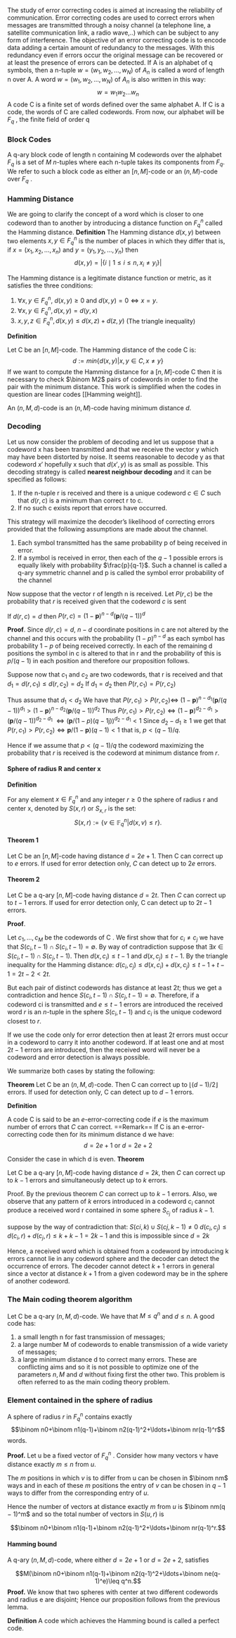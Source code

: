 The study of error correcting codes is aimed at increasing the reliability of communication. 
Error correcting codes are used to correct errors when messages are transmitted through a noisy channel (a telephone line, a satellite communication link, a radio wave,..) which can be subject to any form of interference. The objective of an error correcting code is to encode data adding a certain amount of redundancy to the messages. With this redundancy even if errors occur the original message can be recovered or at least the presence of errors can be detected. 
If A is an alphabet of q symbols, then a n-tuple $w = (w_{1} , w_{2} , . . . , w_{N})$ of $A_{n}$ is called a word of length n over A. 
A word $w = (w_{1} , w_{2} , . . . , w_{N})$ of $A_{n}$ is also written in this way: 
$$w = w_{1} w_{2} . . . w_{n}$$ 
A code C is a finite set of words defined over the same alphabet A.
If C is a code, the words of C are called codewords. 
From now, our alphabet will be $F_{q}$ , the finite field of order q

### Block Codes 
A q-ary block code of length n containing M codewords over the alphabet $F_{q}$ is a set of $M$ $n$-tuples where each n-tuple takes its components from $F_{q}$. We refer to such a block code as either an $[n, M]$-code or an $(n, M)$-code
over $F_{q}$ .

### Hamming Distance

We are going to clarify the concept of a word which is closer to one codeword than to another by introducing a distance function on $F_{q}^n$ called the Hamming distance.
**Definition**
The Hamming distance $d(x, y)$ between two elements $x, y ∈ F_{q}^n$ is the
number of places in which they differ that is, if $x = (x_{1} , x_{2} , . . . , x_{n})$ and $y = (y_{1} , y_{2} , . . . , y_{n})$ then
$$d(x,y)=|\{i\mid1\leq i\leq n,x_i\neq y_i\}|$$

The Hamming distance is a legitimate distance function or metric, as it satisfies the three conditions:
1. $\forall x,y\in F_q^n,~d(x,y)\geq0~\mathrm{and~}d(x,y)=0\Leftrightarrow x=y.$
2. $\forall x,y\in F_q^n,d(x,y)=d(y,x)$
3. $x,y,z\in F_q^n,d(x,y)\leq d(x,z)+d(z,y)$ (The triangle inequality)

**Definition**

Let C be an $[n, M]$-code. The Hamming distance of the code C is:
$$d:=min\{d(x,y)|x,y\in C,x\neq y\}$$
If we want to compute the Hamming distance for a $[n, M]$-code C then it is necessary to check $\binom M2$ pairs of codewords in order to find the pair with the minimum distance.
This work is simplified when the codes in question are linear codes [[Hamming weight]].

An $(n, M, d)$-code is an $(n, M)$-code having minimum distance $d$.


### Decoding
Let us now consider the problem of decoding and let us suppose that a codeword x has been transmitted and that we receive the vector y which may have been distorted by noise.
It seems reasonable to decode y as that codeword $x'$  hopefully x such that
$d(x' , y )$ is as small as possible.
This decoding strategy is called **nearest neighbour decoding** and it can be
specified as follows:
1. If the n-tuple r is received and there is a unique codeword $c ∈ C$ such that $d(r , c)$ is a minimum than correct r to c.
2. If no such c exists report that errors have occurred.

This strategy will maximize the decoder’s likelihood of correcting errors provided that the following assumptions are made about the channel.
1. Each symbol transmitted has the same probability p of being received in error.
2. If a symbol is received in error, then each of the $q − 1$ possible errors is equally likely with probability $\frac{p}{q-1}$.
Such a channel is called a q-ary symmetric channel and p is called the symbol error probability of the channel

Now suppose that the vector r of length n is received.
Let $P(r , c)$ be the probability that $r$ is received given that the codeword $c$ is sent

If $d(r,c) = d$  then $P(r,c)=(1-\mathbf{p})^{n-d}(\mathbf{p}/(q-1))^d$

**Proof**. 
Since $d(r , c) = d$, $n − d$ coordinate positions in c are not altered by the channel and this occurs with the probability $(1 − p)^{n−d}$ as each symbol has probability $1 − p$ of being received correctly.
In each of the remaining d positions the symbol in c is altered to that in r and the probability of this is $p/(q − 1)$ in each position and therefore our proposition follows.


Suppose now that $c_1$ and $c_{2}$ are two codewords, that r is received and that
$d_1=d(r,c_1)\leq d(r,c_2)=d_2$
If $d_{1} = d_{2}$ then $P(r , c_{1} ) = P(r , c_{2})$

Thus assume that $d_{1} < d_{2}$
We have that $P(r , c_{1} ) > P(r , c_{2} ) ⇔$ $(1-\mathbf{p})^{n-d_1}(\mathbf{p}/(q-1))^{d_1}>(1-\mathbf{p})^{n-d_2}(\mathbf{p}/(q-1))^{d_2}$
Thus
$P(r,c_1)>P(r,c_2)\Leftrightarrow(1-\mathbf{p})^{d_2-d_1}>(\mathbf{p}/(q-1))^{d_2-d_1}$ $\Leftrightarrow(\mathbf{p}/(1-p)(q-1\text{ј}))^{d_2-d_1}<1$
Since $d_{2} − d_{1} ≥ 1$ we get that
$P(r,c_1)>P(r,c_2)\Leftrightarrow\mathbf{p}/(1-\mathbf{p})(q-1)<1$
that is, $p < (q − 1)/q$.

Hence if we assume that $p < (q − 1)/q$ the codeword maximizing the
probability that $r$ is received is the codeword at minimum distance from $r$.

#### Sphere of radius R and center x

**Definition**

For any element $x ∈ F_{q}^n$ and any integer $r ≥ 0$ the sphere of radius r and center x, denoted by 
$S(x, r)$ or $S_{x,r}$ is the set:
$$S(x,r):=\{v\in\mathbb{F}_q^n|d(x,v)\leq r\}.$$
#### Theorem 1

Let C be an $[n, M]$-code having distance $d = 2e + 1$. Then C can correct up to $e$ errors. If used for error detection only, $C$ can detect up to $2e$ errors.

#### Theorem 2

Let C be a q-ary $[n, M]$-code having distance $d = 2t$. Then $C$ can correct up to $t − 1$ errors. If used for error detection only, C can detect up to $2t − 1$ errors.

**Proof**.

Let $c_{1} , . . . , c_{M}$ be the codewords of C . We first show that for $c_{i} \neq c_{j}$ we have that $S(c_i,t-1)\cap S(c_i,t-1)=\emptyset.$
By way of contradiction suppose that $\exists x\in S(c_i,t-1)\cap S(c_j,t-1).$
Then $d(x,c_i)\leq t-1\mathrm{~and~}d(x,c_j)\leq t-1.$
By the triangle inequality for the Hamming distance:
$d(c_i,c_j)\leq d(x,c_i)+d(x,c_j)\leq t-1+t-1=2t-2<2t.$

But each pair of distinct codewords has distance at least $2t$; thus we get a contradiction and hence $S(c_i,t-1)\cap S(c_j,t-1)=\emptyset.$
Therefore, if a codeword ci is transmitted and $e ≤ t − 1$ errors are introduced the received word $r$ is an $n$-tuple in the sphere $S(c_{i} , t − 1)$ and $c_{i}$ is the unique codeword closest to $r$.

If we use the code only for error detection then at least $2t$ errors must occur in a codeword to carry it into another codeword.
If at least one and at most $2t − 1$ errors are introduced, then the received word will never be a codeword and error detection is always possible.

We summarize both cases by stating the following:

**Theorem**
Let C be an $(n, M, d)$-code. Then C can correct up to $\lfloor(d − 1)/2\rfloor$ errors.
If used for detection only, C can detect up to $d − 1$ errors.

**Definition**

A code C is said to be an $e$-error-correcting code if $e$ is the maximum number of errors that $C$ can correct.
==Remark== If C is an e-error-correcting code then for its minimum distance d we have:
$$
d = 2e + 1 \text{ or }d = 2e + 2
$$

Consider the case in which d is even.
**Theorem**

Let C be a q-ary $[n, M]$-code having distance $d = 2k$, then $C$ can correct up to $k − 1$ errors and simultaneously detect up to $k$ errors.

Proof.
By the previous theorem $C$ can correct up to $k − 1$ errors.
Also, we observe that any pattern of $k$ errors introduced in a codeword $c_{i}$ cannot produce a received word r contained in some sphere $S_{c_{j}}$ of radius $k − 1$.

suppose by the way of contradiction that:
$S(ci, k) \cup S(cj,k-1) \neq 0$
$d(c_{i},c_{j}) \leq d(c_{i},r) + d(c_{j},r) \leq k + k - 1 = 2k-1$ and this is impossible since $d = 2k$

Hence, a received word which is obtained from a codeword by introducing k errors cannot lie in any codeword sphere and the decoder can detect the occurrence of errors.
The decoder cannot detect $k + 1$ errors in general since a vector at distance $k + 1$ from a given codeword may be in the sphere of another codeword.


### The Main coding theorem algorithm

Let C be a q-ary $(n, M, d)$-code. We have that $M ≤ q^n$ and $d ≤ n$.
A good code has:
1. a small length n for fast transmission of messages;
2. a large number M of codewords to enable transmission of a wide variety of messages;
3. a large minimum distance d to correct many errors.
These are conflicting aims and so it is not possible to optimize one of the parameters $n, M$ and $d$ without fixing first the other two. This problem is often referred to as the main coding theory problem.


### Element contained in the sphere of radius

A sphere of radius $r$ in $F_{q}^n$ contains exactly
$$\binom n0+\binom n1(q-1)+\binom n2(q-1)^2+\ldots+\binom nr(q-1)^r$$
words.

**Proof.** 
Let u be a fixed vector of $F_{q}^n$ . Consider how many vectors v have distance exactly $m ≤ n$ from $u$.

The $m$ positions in which $v$ is to differ from u can be chosen in $\binom nm$ ways and in each of these $m$ positions the entry of $v$ can be chosen in $q − 1$ ways to differ from the corresponding entry of $u$.

Hence the number of vectors at distance exactly $m$ from $u$ is $\binom nm(q − 1)^m$
and so the total number of vectors in $S(u, r)$ is

$$\binom n0+\binom n1(q-1)+\binom n2(q-1)^2+\ldots+\binom nr(q-1)^r.$$

#### Hamming bound

A q-ary $(n, M, d)$-code, where either $d = 2e + 1$ or $d = 2e + 2$, satisfies

$$M(\binom n0+\binom n1(q-1)+\binom n2(q-1)^2+\ldots+\binom ne(q-1)^e)\leq q^n.$$
**Proof.** 
We know that two spheres with center at two different codewords and radius e are disjoint; 
Hence our proposition follows from the previous lemma.

**Definition**
A code which achieves the Hamming bound is called a perfect code.

